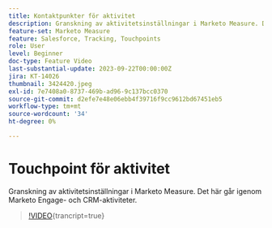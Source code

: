 ```yaml
---
title: Kontaktpunkter för aktivitet
description: Granskning av aktivitetsinställningar i Marketo Measure. Det här går igenom Marketo Engage- och CRM-aktiviteter.
feature-set: Marketo Measure
feature: Salesforce, Tracking, Touchpoints
role: User
level: Beginner
doc-type: Feature Video
last-substantial-update: 2023-09-22T00:00:00Z
jira: KT-14026
thumbnail: 3424420.jpeg
exl-id: 7e7408a0-8737-469b-ad96-9c137bcc0370
source-git-commit: d2efe7e48e06ebb4f39716f9cc9612bd67451eb5
workflow-type: tm+mt
source-wordcount: '34'
ht-degree: 0%

---
```


# Touchpoint för aktivitet

Granskning av aktivitetsinställningar i Marketo Measure. Det här går igenom Marketo Engage- och CRM-aktiviteter.

>[!VIDEO](https://video.tv.adobe.com/v/3424420/?learn=on){trancript=true}
